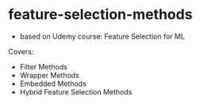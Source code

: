 # feature-selection-methods

- based on Udemy course: Feature Selection for ML

Covers:
  * Filter Methods
  * Wrapper Methods
  * Embedded Methods
  * Hybrid Feature Selection Methods
